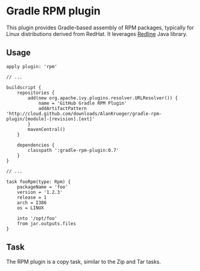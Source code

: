 # Gradle RPM plugin

This plugin provides Gradle-based assembly of RPM packages, typically for Linux distributions
derived from RedHat.  It leverages [Redline](http://redline-rpm.org/) Java library.

## Usage

    apply plugin: 'rpm'

    // ...

    buildscript {
        repositories {
            add(new org.apache.ivy.plugins.resolver.URLResolver()) {
                name = 'GitHub Gradle RPM Plugin'
                addArtifactPattern 'http://cloud.github.com/downloads/AlanKrueger/gradle-rpm-plugin/[module]-[revision].[ext]'
            }
            mavenCentral()
        }

        dependencies {
            classpath ':gradle-rpm-plugin:0.7'
        }
    }

    // ...

    task fooRpm(type: Rpm) {
        packageName = 'foo'
        version = '1.2.3'
        release = 1
        arch = I386
        os = LINUX
    
        into '/opt/foo'
        from jar.outputs.files
    }

## Task

The RPM plugin is a copy task, similar to the Zip and Tar tasks.

